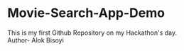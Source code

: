 # Movie-Search-App-Demo
This is my first Github Repository on my Hackathon's day.
<br>
Author- Alok Bisoyi

